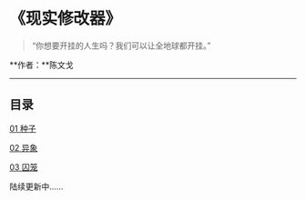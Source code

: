 # 《现实修改器》

> “你想要开挂的人生吗？我们可以让全地球都开挂。”
>



**作者：**陈文戈

------



## 目录

<u>01 种子</u>

<u>02 异象</u>

<u>03 囚笼</u>



陆续更新中……